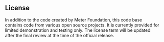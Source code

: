 ## License
In addition to the code created by Meter Foundation, this code base contains code from various open source projects. It is currently provided for limited demonstration and testing only. The license term will be updated after the final review at the time of the official release.



